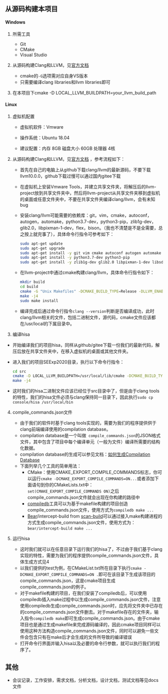 ## 从源码构建本项目

#### Windows
1. 所需工具
   - Git
   - CMake
   - Visual Studio

2. 从源码构建Clang和LLVM，见[官方文档](http://clang.llvm.org/get_started.html)
   - cmake的`-G`选项需对应自身VS版本
   - 只需要编译clang libraries和llvm libraries即可

3. 在本项目下cmake -D LOCAL_LLVM_BUILDPATH=your_llvm_build_path
#### Linux

1. 虚拟机配置

   - 虚拟机软件：Vmware

   - 操作系统：Ubuntu 18.04
   - 建议配置：内存 8GB 磁盘大小 60GB 处理器 4核

2. 从源码构建Clang和LLVM，见[官方文档](http://clang.llvm.org/get_started.html) ，参考流程如下：

   - 首先在自己的电脑上从github下载clang/llvm的最新源码，不要下载llvm10.0.0，github下载过慢可以通过国内gitee下载

   - 在虚拟机上安装Vmware Tools，并建立共享文件夹，将解压后的llvm-project放到共享文件夹中，然后将llvm-project从共享文件夹移到虚拟机的桌面或任意文件夹中，不要在共享文件夹编译clang/llvm，会有未知bug

   - 安装clang/llvm可能需要的依赖库：git，vim，cmake，autoconf，autogen，automake，python3.7-dev，python3-pip，zlib1g-dev，glib2.0，libpixman-1-dev，flex，bison。（我也不清楚是不是全需要，总之按上就完事了），具体命令行指令可参考如下：

     ```bash
     sudo apt-get update
     sudo apt-get upgrade
     sudo apt-get install -y git vim cmake autoconf autogen automake
     sudo apt-get install -y python3.7-dev python3-pip
     sudo apt-get install -y zlib1g-dev glib2.0 libpixman-1-dev libsdl-dev flex bison
     ```
   
   - 在llvm-project中通过cmake构建clang/llvm，具体命令行指令如下：
   
     ```bash
     mkdir build
     cd build
     cmake -G "Unix Makefiles" -DCMAKE_BUILD_TYPE=Release -DLLVM_ENABLE_PROJECTS=clang ../llvm
     make -j4
     sudo make install
     ```
   
   - 编译完成后通过命令行指令`clang --version`判断是否编译成功，此时clang/llvm相关的文件，包括二进制文件，源代码，cmake文件应该都在/usr/local的下属目录中。
   
3.    编译hisa

   - 开始编译我们的项目hisa，同样从github/gitee下载一份我们的最新代码，解压后放在共享文件夹中，在移入虚拟机的桌面或其他文件夹。

   - 进入我们的项目SEExp2020目录，执行以下命令行指令：

     ```bash
     cd src
     cmake -D LOCAL_LLVM_BUILDPATH=/usr/local/lib/cmake -DCMAKE_BUILD_TYPE=Release .
     make -j4
     ```

   - 这时我们的hisa二进制文件应该已经位于src目录中了，但是由于clang tools的特性，我们的hisa文件必须与clang保持同一目录下，因此执行`sudo cp console/hisa /usr/local/bin`

4. compile_commands.json文件

   - 由于我们的软件时基于clang tools实现的，需要为我们的程序提供供于clang前端编译使用的compilation database。
   - compilation database是一个叫做``` compile_commands.json```的JSON格式文件，其中包含了项目中每个编译单元（一般为文件）编译所需要的结构化数据。
   - compilation database的生成可以参见文档：[如何生成Compilation Database](https://sarcasm.github.io/notes/dev/compilation-database.html#how-to-generate-a-json-compilation-database)
   - 下面列举几个工具的简单用法：
     - CMake：使用CMAKE_EXPORT_COMPILE_COMMANDS标志，你可以运行```cmake -DCMAKE_EXPORT_COMPILE_COMMANDS=ON...```或者添加下面语句到你的CMakeLists.txt中：```set(CMAKE_EXPORT_COMPILE_COMMANDS ON)```之后compile_commands.json文件就会出现在你构建的路径中
     - [compiledb](https://github.com/nickdiego/compiledb)工具可以为基于makefile构建的项目创造compile_commands.json文件，使用方式为```compiledb make ...```
     - [Bear](https://github.com/rizsotto/Bear)/intercept-build from [scan-build](https://github.com/rizsotto/scan-build)可以通过接入make构建进程的方式生成compile_commands.json文件，使用方式为：```bear/intercept-build make ...```

5. 运行hisa

   - 这时我们就可以在任意目录下运行我们的hisa了，不过由于我们基于clang实现的特性，需要为我们的程序提供compile_commands.json文件，具体生成方式见4
   - 以我们提供的test为例，在CMakeList.txt所在目录下执行`cmake -DCMAKE_EXPORT_COMPILE_COMMANDS=ON .`即可在该目录下生成该项目的compile_commands.json，这是cmake项目生成compile_commands.json的例子。
   - 对于makefile构建的项目，在我们安装了compiledb后，可以使用compiledb插入make过程中以生成compile_commands.json文件，注意使用compiledb生成compile_commands.json时，应先将文件夹中已存在的compile_commands.json文件删去。对于makefile存在的文件夹，输入指令`compiledb make`即可生成compile_commands.json。由于cmake项目也是通过生成makefile来完成源码编译的，因此cmake项目同样可以使用这种方法构造compile_commands.json文件，同时可以避免一些文件会包含只有在make后才会生成的文件所导致的编译错误
   - 打开命令行界面并输入hisa以及必要的命令行参数，就可以执行我们的程序了。

## 其他

- 会议记录，工作安排，需求文档，分析文档，设计文档，测试文档等见docs文件
